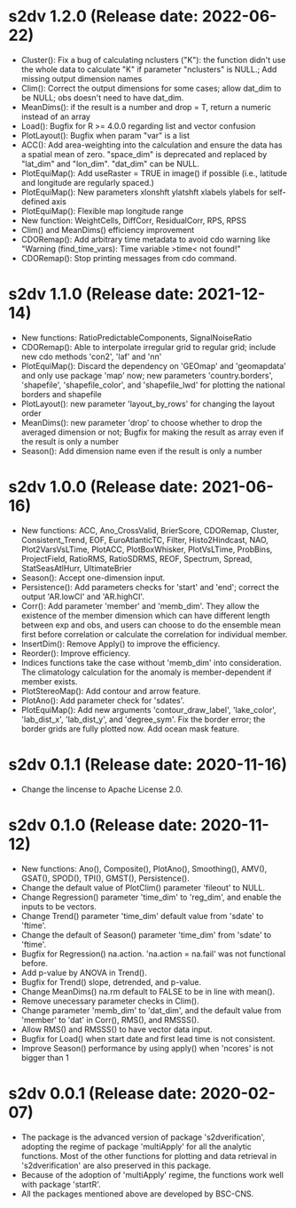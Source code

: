 # s2dv 1.2.0 (Release date: 2022-06-22)
- Cluster(): Fix a bug of calculating nclusters ("K"): the function didn't use the whole data to calculate "K" if parameter "nclusters" is NULL.; Add missing output dimension names
- Clim(): Correct the output dimensions for some cases; allow dat_dim to be NULL; obs doesn't need to have dat_dim.
- MeanDims(): if the result is a number and drop = T, return a numeric instead of an array
- Load(): Bugfix for R >= 4.0.0 regarding list and vector confusion
- PlotLayout(): Bugfix when param "var" is a list
- ACC(): Add area-weighting into the calculation and ensure the data has a spatial mean of zero. "space_dim" is deprecated and replaced by "lat_dim" and "lon_dim". "dat_dim" can be NULL.
- PlotEquiMap(): Add useRaster = TRUE in image() if possible (i.e., latitude and longitude are regularly spaced.)
- PlotEquiMap(): New parameters xlonshft ylatshft xlabels ylabels for self-defined axis
- PlotEquiMap(): Flexible map longitude range
- New function: WeightCells, DiffCorr, ResidualCorr, RPS, RPSS
- Clim() and MeanDims() efficiency improvement
- CDORemap(): Add arbitrary time metadata to avoid cdo warning like "Warning (find_time_vars): Time variable >time< not found!"
- CDORemap(): Stop printing messages from cdo command.

# s2dv 1.1.0 (Release date: 2021-12-14)
- New functions: RatioPredictableComponents, SignalNoiseRatio  
- CDORemap(): Able to interpolate irregular grid to regular grid; include new cdo methods 'con2', 'laf' and 'nn'
- PlotEquiMap(): Discard the dependency on 'GEOmap' and 'geomapdata' and only use package 'map' now;
new parameters 'country.borders', 'shapefile', 'shapefile_color', and 'shapefile_lwd' for plotting the national borders and shapefile  
- PlotLayout(): new parameter 'layout_by_rows' for changing the layout order  
- MeanDims(): new parameter 'drop' to choose whether to drop the averaged dimension or not;
Bugfix for making the result as array even if the result is only a number  
- Season(): Add dimension name even if the result is only a number

# s2dv 1.0.0 (Release date: 2021-06-16)
- New functions:
ACC, Ano_CrossValid, BrierScore, CDORemap, Cluster, Consistent_Trend, EOF, EuroAtlanticTC, Filter, Histo2Hindcast, 
NAO, Plot2VarsVsLTime, PlotACC, PlotBoxWhisker, PlotVsLTime, ProbBins, ProjectField, RatioRMS, 
RatioSDRMS, REOF, Spectrum, Spread, StatSeasAtlHurr, UltimateBrier
- Season(): Accept one-dimension input.  
- Persistence(): Add parameters checks for 'start' and 'end'; correct the output 'AR.lowCI' and 'AR.highCI'.  
- Corr(): Add parameter 'member' and 'memb_dim'. They allow the existence of the member dimension
 which can have different length between exp and obs, and users can choose to do the ensemble mean 
first before correlation or calculate the correlation for individual member. 
- InsertDim(): Remove Apply() to improve the efficiency.  
- Reorder(): Improve efficiency.  
- Indices functions take the case without 'memb_dim' into consideration. The climatology calculation for the anomaly is member-dependent if member exists.  
- PlotStereoMap(): Add contour and arrow feature.  
- PlotAno(): Add parameter check for 'sdates'.  
- PlotEquiMap(): Add new arguments 'contour_draw_label', 'lake_color', 'lab_dist_x', 'lab_dist_y', and 'degree_sym'. Fix the border error; the border grids are fully plotted now. Add ocean mask feature.

# s2dv 0.1.1 (Release date: 2020-11-16)
- Change the lincense to Apache License 2.0.
 
# s2dv 0.1.0 (Release date: 2020-11-12)
- New functions: Ano(), Composite(), PlotAno(), Smoothing(), AMV(), GSAT(), SPOD(), TPI(), GMST(), Persistence().
- Change the default value of PlotClim() parameter 'fileout' to NULL.
- Change Regression() parameter 'time_dim' to 'reg_dim', and enable the inputs to be vectors.
- Change Trend() parameter 'time_dim' default value from 'sdate' to 'ftime'.
- Change the default of Season() parameter 'time_dim' from 'sdate' to 'ftime'.
- Bugfix for Regression() na.action. 'na.action = na.fail' was not functional before.
- Add p-value by ANOVA in Trend().
- Bugfix for Trend() slope, detrended, and p-value.
- Change MeanDims() na.rm default to FALSE to be in line with mean().
- Remove unecessary parameter checks in Clim().
- Change parameter 'memb_dim' to 'dat_dim', and the default value from 'member' to 'dat' in Corr(), RMS(), and RMSSS().
- Allow RMS() and RMSSS() to have vector data input.
- Bugfix for Load() when start date and first lead time is not consistent.
- Improve Season() performance by using apply() when 'ncores' is not bigger than 1

# s2dv 0.0.1 (Release date: 2020-02-07)
- The package is the advanced version of package 's2dverification', adopting the regime of package 'multiApply' for all the analytic functions. Most of the other functions for plotting and data retrieval in 's2dverification' are also preserved in this package.
- Because of the adoption of 'multiApply' regime, the functions work well with package 'startR'. 
- All the packages mentioned above are developed by BSC-CNS.

